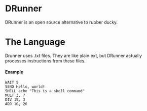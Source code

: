 # DRunner
DRunner is an open source alternative to rubber ducky.


# The Language


Drunner uses .txt files. They are like plain ext, but DRunner actually processes instructions from these files.


#### Example 

```
WAIT 5
SEND Hello, world!
SHELL echo "This is a shell command"
MULT 3, 7
DIV 15, 3
ADD 10, 20
```
